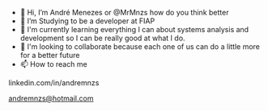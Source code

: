- 👋 Hi, I’m André Menezes or @MrMnzs how do you think better
- 👀 I’m Studying to be a developer at FIAP
- 🌱 I'm currently learning everything I can about systems analysis and development so I can be really good at what I do.
- 💞️ I'm looking to collaborate because each one of us can do a little more for a better future
- 📫 How to reach me 

linkedin.com/in/andremnzs

andremnzs@hotmail.com

<!---
MrMnzs/MrMnzs is a ✨ special ✨ repository because its `README.md` (this file) appears on your GitHub profile.
You can click the Preview link to take a look at your changes.
--->
